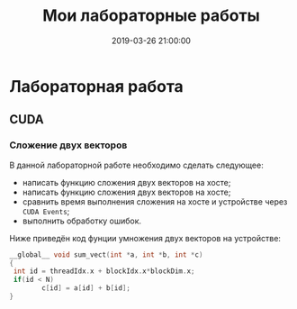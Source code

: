﻿---
layout: post
title:  "Мои лабораторные работы"
date:   2019-03-26 21:00:00
---
# Лабораторная работа #  
## CUDA ##  
### Сложение двух векторов ###  

В данной лабораторной работе необходимо сделать следующее:  
* написать функцию сложения двух векторов на хосте;  
* написать функцию сложения двух векторов на хосте;  
* сравнить время выполнения сложения на хосте и устройстве через `CUDA Events`;  
* выполнить обработку ошибок.  

Ниже приведён код фунции умножения двух векторов на устройстве:  
```c++  
__global__ void sum_vect(int *a, int *b, int *c)
{
 int id = threadIdx.x + blockIdx.x*blockDim.x;
 if(id < N)
		c[id] = a[id] + b[id];
}  
```
  